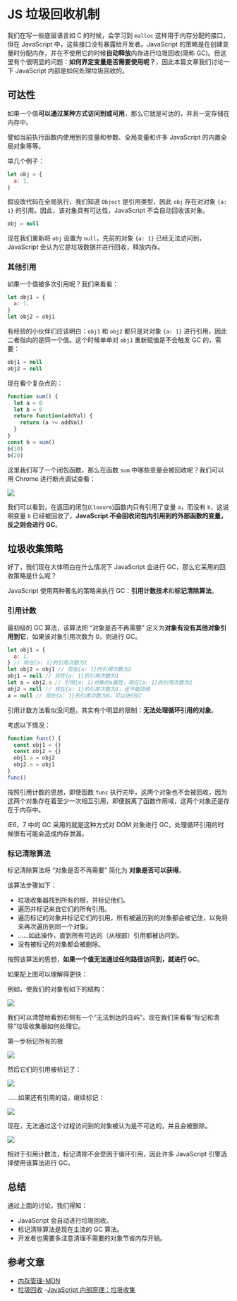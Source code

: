 # JS 垃圾回收机制

我们在写一些底层语言如 C 的时候，会学习到 `malloc` 这样用于内存分配的接口，但在 JavaScript 中，这些接口没有暴露给开发者。JavaScript 的策略是在创建变量时分配内存，并在不使用它的时候**自动释放**内存进行垃圾回收(简称 GC)。但这里有个很明显的问题：**如何界定变量是否需要使用呢？**，因此本篇文章我们讨论一下 JavaScript 内部是如何处理垃圾回收的。

## 可达性

如果一个值**可以通过某种方式访问到或可用**，那么它就是可达的，并且一定存储在内存中。

譬如当前执行函数内使用到的变量和参数、全局变量和许多 JavaScript 的内置全局对象等等。

举几个例子：

```javascript
let obj = {
  a: 1,
}
```

假设改代码在全局执行，我们知道 `Object` 是引用类型，因此 `obj` 存在对对象 `{a: 1}` 的引用。因此，该对象具有可达性，JavaScript 不会自动回收该对象。

```javascript
obj = null
```

现在我们重新将 `obj` 设置为 `null`，先前的对象 `{a: 1}` 已经无法访问到，JavaScript 会认为它是垃圾数据并进行回收，释放内存。

### 其他引用

如果一个值被多次引用呢？我们来看看：

```javascript
let obj1 = {
  a: 1,
}
let obj2 = obj1
```

有经验的小伙伴们应该明白：`obj1` 和 `obj2` 都只是对对象 `{a: 1}` 进行引用，因此二者指向的是同一个值。这个时候单单对 `obj1` 重新赋值是不会触发 GC 的，需要：

```javascript
obj1 = null
obj2 = null
```

现在看个复杂点的：

```javascript
function sum() {
  let a = 0
  let b = 0
  return function(addVal) {
    return (a += addVal)
  }
}
const b = sum()
b(10)
b(20)
```

这里我们写了一个闭包函数，那么在函数 `sum` 中哪些变量会被回收呢？我们可以用 Chrome 进行断点调试查看：

![](http://picstore.lliiooiill.cn/1625539348%281%29.png)

我们可以看到，在返回的闭包(`Closure`)函数内只有引用了变量 `a`，而没有 `b`，这说明变量 `b` 已经被回收了，**JavaScript 不会回收闭包内引用到的外部函数的变量，反之则会进行 GC**。

## 垃圾收集策略

好了，我们现在大体明白在什么情况下 JavaScript 会进行 GC，那么它采用的回收策略是什么呢？

JavaScript 使用两种著名的策略来执行 GC：**引用计数技术**和**标记清除算法**。

### 引用计数

最初级的 GC 算法，该算法把 “对象是否不再需要” 定义为**对象有没有其他对象引用到它**，如果该对象引用次数为 0，则进行 GC。

```javascript
let obj1 = {
  a: 1,
} // 现在{a: 1}的引用次数为1
let obj2 = obj1 // 现在{a: 1}的引用次数为2
obj1 = null // 现在{a: 1}的引用次数为1
let a = obj2.a // 引用{a: 1}对象的a属性，现在{a: 1}的引用次数为2
obj2 = null // 现在{a: 1}的引用次数为1，还不能回收
a = null // 现在{a: 1}的引用次数为0，可以进行GC
```

引用计数方法看似没问题，其实有个明显的限制：**无法处理循环引用的对象**。

考虑以下情况：

```javascript
function func() {
  const obj1 = {}
  const obj2 = {}
  obj1.a = obj2
  obj2.a = obj1
}
func()
```

按照引用计数的思想，即使函数 `func` 执行完毕，这两个对象也不会被回收，因为这两个对象存在着至少一次相互引用，即便脱离了函数作用域，这两个对象还是存在于内存中。

IE6，7 中的 GC 采用的就是这种方式对 DOM 对象进行 GC，处理循环引用的时候很有可能会造成内存泄漏。

### 标记清除算法

标记清除算法将 “对象是否不再需要” 简化为 **对象是否可以获得**。

该算法步骤如下：

- 垃圾收集器找到所有的根，并标记他们。
- 遍历并标记来自它们的所有引用。
- 遍历标记的对象并标记它们的引用，所有被遍历到的对象都会被记住，以免将来再次遍历到同一个对象。
- ……如此操作，直到所有可达的（从根部）引用都被访问到。
- 没有被标记的对象都会被删除。

按照该算法的思想，**如果一个值无法通过任何路径访问到，就进行 GC**。

如果配上图可以理解得更快：

例如，使我们的对象有如下的结构：

![](http://picstore.lliiooiill.cn/1625542504%281%29.jpg)

我们可以清楚地看到右侧有一个“无法到达的岛屿”。现在我们来看看“标记和清除”垃圾收集器如何处理它。

第一步标记所有的根

![](http://picstore.lliiooiill.cn/1625542524%281%29.jpg)

然后它们的引用被标记了：

![](http://picstore.lliiooiill.cn/1625542548%281%29.jpg)

……如果还有引用的话，继续标记：

![](http://picstore.lliiooiill.cn/1625545819%281%29.jpg)

现在，无法通过这个过程访问到的对象被认为是不可达的，并且会被删除。

![](http://picstore.lliiooiill.cn/1625545836%281%29.jpg)

相对于引用计数法，标记清除不会受困于循环引用，因此许多 JavaScript 引擎选择使用该算法进行 GC。

## 总结

通过上面的讨论，我们得知：

- JavaScript 会自动进行垃圾回收。
- 标记清除算法是现在主流的 GC 算法。
- 开发者也需要多注意清理不需要的对象节省内存开销。

## 参考文章

- [内存管理-MDN](https://developer.mozilla.org/zh-CN/docs/Web/JavaScript/Memory_Management)
- [垃圾回收](https://zh.javascript.info/garbage-collection) -[JavaScript 内部原理：垃圾收集](https://blog.appsignal.com/2020/10/21/garbage-collection-in-javascript.html)
